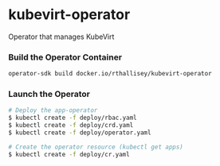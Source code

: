 # kubevirt-operator
Operator that manages KubeVirt

### Build the Operator Container
```bash
operator-sdk build docker.io/rthallisey/kubevirt-operator
```

### Launch the Operator
```bash
# Deploy the app-operator
$ kubectl create -f deploy/rbac.yaml
$ kubectl create -f deploy/crd.yaml
$ kubectl create -f deploy/operator.yaml

# Create the operator resource (kubectl get apps)
$ kubectl create -f deploy/cr.yaml
```
